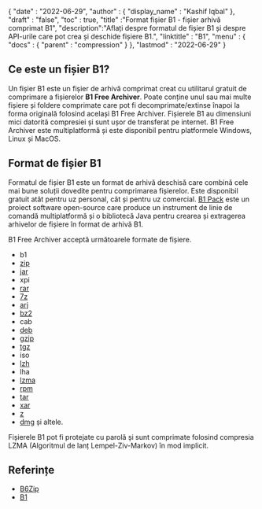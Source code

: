 {
  "date" : "2022-06-29",
  "author" : {
    "display_name" : "Kashif Iqbal"
},
  "draft" : "false",
  "toc" : true,
  "title" :"Format fișier B1 - fișier arhivă comprimat B1",
  "description":"Aflați despre formatul de fișier B1 și despre API-urile care pot crea și deschide fișiere B1.",
  "linktitle" : "B1",
  "menu" : {
    "docs" : {
      "parent" : "compression"
}
},
  "lastmod" : "2022-06-29"
}

## Ce este un fișier B1?

Un fișier B1 este un fișier de arhivă comprimat creat cu utilitarul gratuit de comprimare a fișierelor **B1 Free Archiver**. Poate conține unul sau mai multe fișiere și foldere comprimate care pot fi decomprimate/extinse înapoi la forma originală folosind același B1 Free Archiver. Fișierele B1 au dimensiuni mici datorită compresiei și sunt ușor de transferat pe internet. B1 Free Archiver este multiplatformă și este disponibil pentru platformele Windows, Linux și MacOS.

## Format de fișier B1

Formatul de fișier B1 este un format de arhivă deschisă care combină cele mai bune soluții dovedite pentru comprimarea fișierelor. Este disponibil gratuit atât pentru uz personal, cât și pentru uz comercial. [B1 Pack](https://github.com/b1-pack/b1-pack) este un proiect software open-source care produce un instrument de linie de comandă multiplatformă și o bibliotecă Java pentru crearea și extragerea arhivelor de fișiere în format de arhivă B1.

B1 Free Archiver acceptă următoarele formate de fișiere.

* b1
* [zip](/ro/compression/zip/)
* [jar](/ro/programming/jar/)
* xpi
* [rar](/ro/compression/rar/)
* [7z](/ro/compression/7z/)
* [arj](/ro/compression/arj/)
* [bz2](/ro/compression/bz2/)
* cab
* [deb](/ro/compression/deb/)
* [gzip](/ro/compression/gzip/)
* [tgz](/ro/compression/tgz/)
* iso
* [lzh](/ro/compression/lzh/)
* lha
* [lzma](/ro/compression/lzma/)
* [rpm](/ro/compression/rpm/)
* [tar](/ro/compression/tar/)
* [xar](/ro/compression/xar/)
* [z](/ro/compression/z/)
* [dmg](/ro/compression/dmg/) și altele.

Fișierele B1 pot fi protejate cu parolă și sunt comprimate folosind compresia LZMA (Algoritmul de lanț Lempel-Ziv-Markov) în mod implicit.

## Referințe

* [B6Zip](http://b6zip.com)
* [B1](https://b1.org/)

